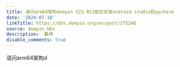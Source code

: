 ```yaml
---
title: 请问arm64架构deepin V23 RC2能否安装android studio和pycharm
date: '2024-07-18'
linkTitle: https://bbs.deepin.org/en/post/275248
source: deepin_bbs
description:  戴伟 
disable_comments: true
---
```

请问arm64架构d
